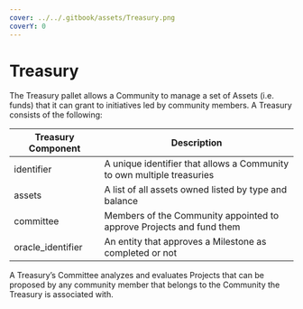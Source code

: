 ```yaml
---
cover: ../../.gitbook/assets/Treasury.png
coverY: 0
---
```


# Treasury

The Treasury pallet allows a Community to manage a set of Assets (i.e. funds) that it can grant to initiatives led by community members. A Treasury consists of the following:

| Treasury Component | Description                                                            |
| ------------------ | ---------------------------------------------------------------------- |
| identifier         | A unique identifier that allows a Community to own multiple treasuries |
| assets             | A list of all assets owned listed by type and balance                  |
| committee          | Members of the Community appointed to approve Projects and fund them   |
| oracle\_identifier | An entity that approves a Milestone as completed or not                |

A Treasury’s Committee analyzes and evaluates Projects that can be proposed by any community member that belongs to the Community the Treasury is associated with.
